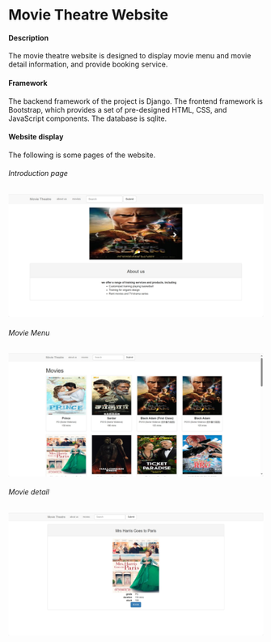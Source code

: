 # Movie Theatre Website

#### Description

The movie theatre website is designed to display movie menu and movie detail information, and provide booking service.

#### Framework

The backend framework of the project is Django. The frontend framework is Bootstrap, which provides a set of pre-designed HTML, CSS, and JavaScript components. The database is sqlite.

#### Website display
The following is some pages of the website.

###### Introduction page

![](./templates/image/aboutus.jpg)
###### Movie Menu

![](./templates/image/menu.jpg)
###### Movie detail

![](./templates/image/detail.jpg)

